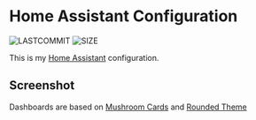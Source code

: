 # Home Assistant Configuration

![LASTCOMMIT](https://img.shields.io/github/last-commit/vikaspogu/homeassistant?style=flat-square)
![SIZE](https://img.shields.io/github/repo-size/vikaspogu/homeassistant?style=flat-square)

This is my [Home Assistant](https://www.home-assistant.io/) configuration.

## Screenshot

Dashboards are based on [Mushroom Cards](https://github.com/piitaya/lovelace-mushroom) and [Rounded Theme](https://community.home-assistant.io/t/rounded-dashboard-guide/543043)